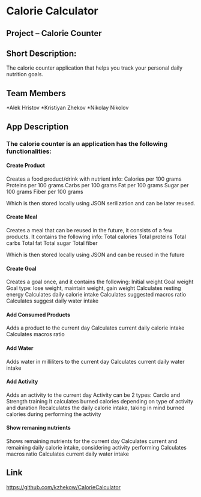 # Calorie Calculator

## Project – Calorie Counter

## Short Description:
The calorie counter application that helps you track your personal daily nutrition goals.
## Team Members

*Alek Hristov
*Kristiyan Zhekov
*Nikolay Nikolov

## App Description

### The calorie counter is an application has the following functionalities:

#### Create Product

Creates a food product/drink with nutrient info:
Calories per 100 grams
Proteins per 100 grams
Carbs per 100 grams
Fat per 100 grams
Sugar per 100 grams
Fiber per 100 grams

Which is then stored locally using JSON serilization and can be later reused.

#### Create Meal

Creates a meal that can be reused in the future, it consists of a few products.
It contains the following info:
Total calories
Total proteins
Total carbs
Total fat
Total sugar
Total fiber

Which is then stored locally using JSON and can be reused in the future

#### Create Goal

Creates a goal once, and it contains the following:
Initial weight
Goal weight
Goal type: lose weight, maintain weight, gain weight
Calculates resting energy
Calculates daily calorie intake
Calculates suggested macros ratio
Calculates suggest daily water intake

#### Add Consumed Products

Adds a product to the current day
Calculates current daily calorie intake
Calculates macros ratio

#### Add Water  
Adds water in milliliters to the current day
Calculates current daily water intake

#### Add Activity
Adds an activity to the current day
Activity can be 2 types: Cardio and Strength training
It calculates burned calories depending on type of activity and duration
Recalculates the daily calorie intake, taking in mind burned calories during performing the activity

#### Show remaning nutrients 

Shows remaining nutrients for the current day
Calculates current and remaining daily calorie intake, considering activity performing
Calculates macros ratio
Calculates current daily water intake

## Link
https://github.com/kzhekow/CalorieCalculator

